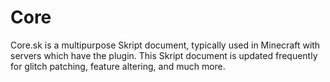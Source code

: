 # Core
Core.sk is a multipurpose Skript document, typically used in Minecraft with servers which have the plugin. This Skript document is updated frequently for glitch patching, feature altering, and much more.
